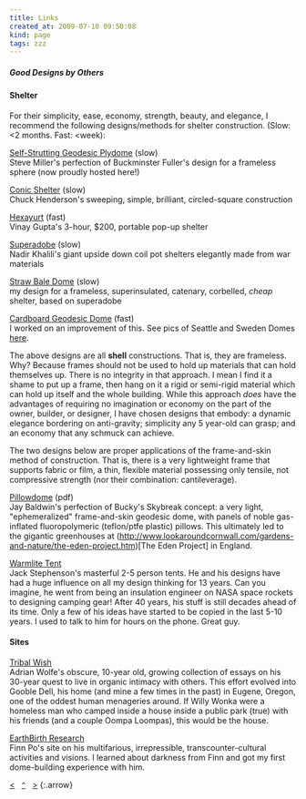 ```yaml
---
title: Links
created_at: 2009-07-10 09:50:08
kind: page
tags: zzz
---
```


##### Good Designs by Others

#### Shelter
For their simplicity, ease, economy, strength, beauty, and elegance,
I recommend the following designs/methods for shelter construction.
(Slow: &lt;2 months. Fast: &lt;week):

[Self-Strutting Geodesic Plydome](/formactive) (slow)  
Steve Miller's perfection of Buckminster Fuller's design for a frameless sphere (now proudly hosted here!)

[Conic Shelter](http://www.fishrock.com/conics) (slow)  
Chuck Henderson's sweeping, simple, brilliant, circled-square construction

[Hexayurt](http://www.hexayurt.com/) (fast)  
Vinay Gupta's 3-hour, $200, portable pop-up shelter

[Superadobe](http://www.calearth.org/) (slow)  
Nadir Khalili's giant upside down coil pot shelters elegantly made from war materials

[Straw Bale Dome](/darkness-conjecture/proposals/dome-proposal) (slow)  
my design for a frameless, superinsulated, catenary, corbelled, _cheap_ shelter, based on superadobe

[Cardboard Geodesic Dome](http://www.cccoe.net/stars/) (fast)  
I worked on an improvement of this. See pics of Seattle and Sweden Domes [here](http://andrewdurham.shutterfly.com).

The above designs are all **shell** constructions. That is, they are frameless. Why? Because frames should not be used to hold up materials that can hold themselves up. There is no integrity in that approach. I mean I find it a shame to put up a frame, then hang on it a rigid or semi-rigid material which can hold up itself and the whole building. While this approach _does_ have the advantages of requiring no imagination or economy on the part of the owner, builder, or designer, I have chosen designs that embody: a dynamic elegance bordering on anti-gravity; simplicity any 5 year-old can grasp; and an economy that any schmuck can achieve.

The two designs below are proper applications of the frame-and-skin method of construction. That is, there is a very lightweight frame that supports fabric or film, a thin, flexible material possessing only tensile, not compressive strength (nor their combination: cantileverage).

[Pillowdome](http://www.thegreencenter.net/pdf/dome1985.pdf) (pdf)  
Jay Baldwin's perfection of Bucky's Skybreak concept: a very light, "ephemeralized" frame-and-skin geodesic dome, with panels of noble gas-inflated fluoropolymeric (teflon/ptfe plastic) pillows. This ultimately led to the gigantic greenhouses at (http://www.lookaroundcornwall.com/gardens-and-nature/the-eden-project.htm)[The Eden Project] in England.

[Warmlite Tent](http://warmlite.com)  
Jack Stephenson's masterful 2-5 person tents. He and his designs have had a huge influence on all my design thinking for 13 years. Can you imagine, he went from being an insulation engineer on NASA space rockets to designing camping gear! After 40 years, his stuff is still decades ahead of its time. Only a few of his ideas have started to be copied in the last 5-10 years. I used to talk to him for hours on the phone. Great guy.

#### Sites 

[Tribal Wish](http://www.efn.org/~wolfe)  
Adrian Wolfe's obscure, 10-year old, growing collection of essays on his 30-year quest to live in organic intimacy with others. This effort evolved into Gooble Dell, his home (and mine a few times in the past) in Eugene, Oregon, one of the oddest human menageries around. If Willy Wonka were a homeless man who camped inside a house inside a public park (true) with his friends (and a couple Oompa Loompas), this would be the house.

[EarthBirth Research](http://www.efn.org/~finnpo/ebr/)  
Finn Po's site on his multifarious, irrepressible, transcounter-cultural activities and visions. I learned about darkness from Finn and got my first dome-building experience with him.</p>

[&lt;](../bibliography/)&nbsp;&nbsp;&nbsp;[`^`](../)&nbsp;&nbsp;&nbsp;[&gt;](../origins-of-agriculture/)
{:.arrow}

